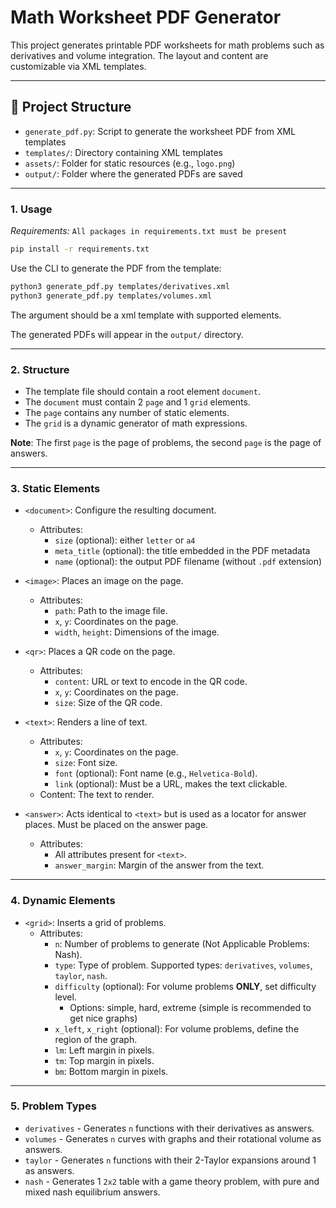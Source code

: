 # Math Worksheet PDF Generator

This project generates printable PDF worksheets for math problems such as derivatives and volume integration. The layout and content are customizable via XML templates.

---

## 🧩 Project Structure

- `generate_pdf.py`: Script to generate the worksheet PDF from XML templates
- `templates/`: Directory containing XML templates
- `assets/`: Folder for static resources (e.g., `logo.png`)
- `output/`: Folder where the generated PDFs are saved

---

### 1. Usage

*Requirements:* `All packages in requirements.txt must be present`
```bash
pip install -r requirements.txt
```

Use the CLI to generate the PDF from the template:

```bash
python3 generate_pdf.py templates/derivatives.xml
python3 generate_pdf.py templates/volumes.xml
```

The argument should be a xml template with supported elements.

The generated PDFs will appear in the `output/` directory.

---

### 2. Structure

- The template file should contain a root element `document`.
- The `document` must contain 2 `page` and 1 `grid` elements.
- The `page` contains any number of static elements.
- The `grid` is a dynamic generator of math expressions.

**Note**: The first `page` is the page of problems,
the second `page` is the page of answers.


---

### 3. Static Elements
- `<document>`: Configure the resulting document.

  - Attributes:
    - `size` (optional): either `letter` or `a4`
    - `meta_title` (optional): the title embedded in the PDF metadata
    - `name` (optional): the output PDF filename (without `.pdf` extension)

- `<image>`: Places an image on the page.

  - Attributes:
    - `path`: Path to the image file.
    - `x`, `y`: Coordinates on the page.
    - `width`, `height`: Dimensions of the image.

- `<qr>`: Places a QR code on the page.

  - Attributes:
    - `content`: URL or text to encode in the QR code.
    - `x`, `y`: Coordinates on the page.
    - `size`: Size of the QR code.

- `<text>`: Renders a line of text.

  - Attributes:
    - `x`, `y`: Coordinates on the page.
    - `size`: Font size.
    - `font` (optional): Font name (e.g., `Helvetica-Bold`).
    - `link` (optional): Must be a URL, makes the text clickable.
  - Content: The text to render.

- `<answer>`: Acts identical to `<text>` but is used as a locator for answer places. Must be placed on the answer page.
  - Attributes:
    - All attributes present for `<text>`.
    - `answer_margin`: Margin of the answer from the text.
---

### 4. Dynamic Elements

- `<grid>`: Inserts a grid of problems.
  - Attributes:
    - `n`: Number of problems to generate (Not Applicable Problems: Nash).
    - `type`: Type of problem. Supported types: `derivatives`, `volumes`, `taylor`, `nash`.
    - `difficulty` (optional): For volume problems **ONLY**, set difficulty level.
      - Options: simple, hard, extreme (simple is recommended to get nice graphs)
    - `x_left`, `x_right` (optional): For volume problems, define the region of the graph.
    - `lm`: Left margin in pixels.
    - `tm`: Top margin in pixels.
    - `bm`: Bottom margin in pixels.

---

### 5. Problem Types

- `derivatives` - Generates `n` functions with their derivatives as answers.
- `volumes` - Generates `n` curves with graphs and their rotational volume as answers.
- `taylor` - Generates `n` functions with their 2-Taylor expansions around 1 as answers.
- `nash` - Generates 1 `2x2` table with a game theory problem, with pure and mixed nash equilibrium answers.